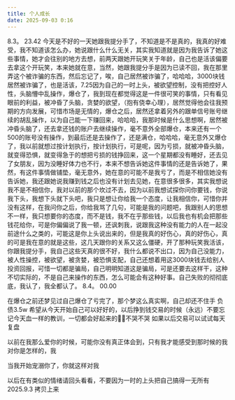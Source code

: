 ```yaml
---
title: 个人成长
date: 2025-09-03 0:16
---
```




8.3。   23.42
今天是不好的一天她跟我提分手了，不知道是不是真的，我真的好难受，我不知道该怎么办，她说跟什么什么无关，其实我知道就是因为我告诉了她这些事情，她才会往别的地方去想，前两天跟她开玩笑关于年龄，自己也是活该偏要去拿这个开玩笑，本来她就在意，当然，她跟我提分手是因为已读不回，我在那里弄这个被诈骗的东西，然后忘记了，唉，自己居然被诈骗了，哈哈哈，3000块钱居然被诈骗了，也是活该，7.25因为自己的一时上头，被欲望控制，没有把控好人性，头脑懵中乱操作，爆仓了，我到现在都觉得这是一件很可笑的事情，只有看见眼前的利益，被冲昏了头脑，贪婪的欲望，（抱有侥幸心理），居然觉得他会往我预期的方向发展，可惜市场是无情的，爆仓之后，居然还拿着另外的跟单信号账号继续的胡乱操作，以为自己能一下赚回来，哈哈哈，我那时候是什么思想啊，居然被冲昏头脑了，还去拿还钱的账户去继续操作，毫不意外全部爆仓，本来还有一个500的账号没有操作，到最后还是去操作了，还是满仓，哈哈哈，毫无意外又爆仓了，我以前就想过按计划执行，按计划执行，可是呢，因为亏损，就被冲昏头脑，就变得恐惧，就变得急于的想把亏损的钱挣回来，这一个星期都没有睡好，还去见了女朋友，因为没睡好体力也不行，本来不想告诉她这件事情的还是告诉她了，果然，有这件事情做铺垫，毫无意外，她在意的可能不是我亏了，而是不相信她没有告诉她，我还跟她说我赚到钱之后也没有计划去见她，在意很多很多，其实我想说我不是不相信你，我对以前的那个坎过不去，因为以前我想试探你问你要钱，你说我下头，我想下头就下头吧，我只是想让你给我一个态度，让我相信你，可惜你并没有这样，在我问你之后，你给我骂了几句，可能是我的问题吧，我跟别人的思想不一样，我只想要你的态度，而不是钱，我不在乎那些钱，以后我也有机会把那些钱花给你，可是你偏偏说了我一顿，还讽刺我，说跟我这种没有能力的人在一起没前途什么之类的，可能这是你上头说出来的，但是我真的好伤心，真的好伤心，真的可是我在意的就是这些，这几天跟你的关系又这么僵硬，开了那种玩笑我活该，你跟我提分手，我自己这些天真的很不好，我什么都说不出口，因为自己没能力，被人性操控，被欲望，被贪婪，被恐惧支配，自己还想着用这3000块钱去给别人投资回报，可惜一切都是骗局，自己明明知道这是骗局，可是还要去这样干，这种不切实际的，不是自己来操作的东西，怎么可能会有这种好事。自己失败的彻彻底底，我认了，我全都认了。       8.4。   00.00

在爆仓之前还梦见过自己爆仓了亏完了，那个梦这么真实啊，自己却还不住手
负债3.5w
希望从今天开始自己可以好好的，以后挣到钱交易的时候（永远）不要忘记今天血一样的教训，一切都会好起来的🥺😭不哭不哭
如果以后交易可以试试每天复盘



以前在我那么爱你的时候，可能你没有真正体会到，只有我才能感受到那时候的我对你是怎样的，我


当我开始宠溺你了，你就这样对我


以后在有类似的情绪请回头看看，不要因为一时的上头把自己搞得一无所有
     2025.9.3  拷贝上来